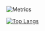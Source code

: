 ![Metrics](https://metrics.lecoq.io/Morazzer?template=classic&people=1&lines=1&people.limit=28&people.size=28&people.types=followers%2C%20following&people.ident)

[![Top Langs](https://github-readme-stats.vercel.app/api/top-langs/?username=Morazzer&layout=compact&theme=dark)](https://github.com/anuraghazra/github-readme-stats)
